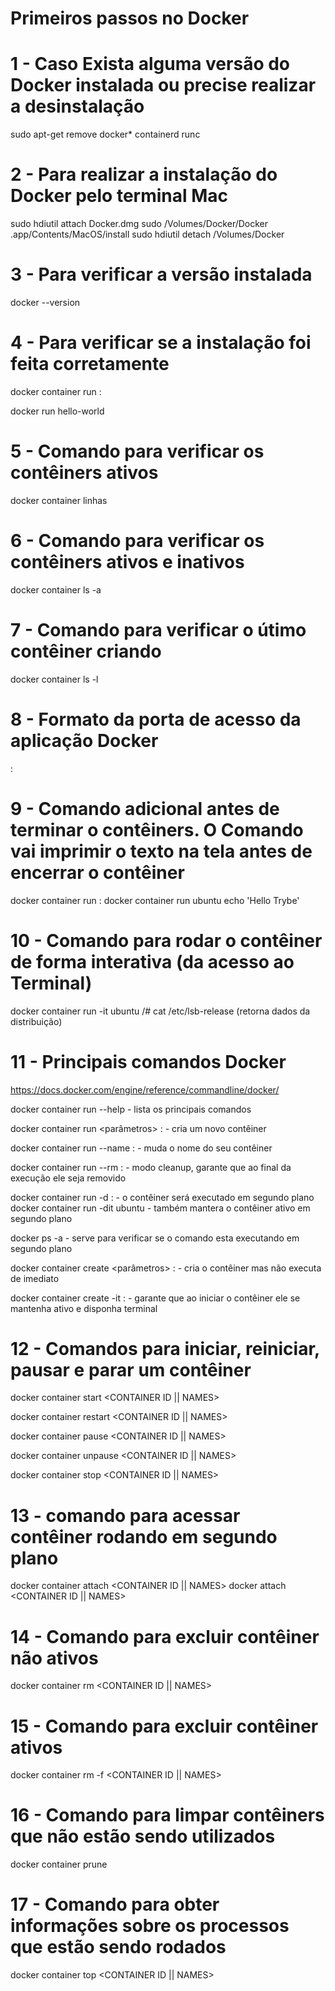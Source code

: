 # Primeiros passos no Docker

# 1 - Caso Exista alguma versão do Docker instalada ou precise realizar a desinstalação

sudo apt-get remove docker* containerd runc

# 2 - Para realizar a instalação do Docker pelo terminal Mac

sudo hdiutil attach Docker.dmg
sudo /Volumes/Docker/Docker .app/Contents/MacOS/install
sudo hdiutil detach /Volumes/Docker

# 3 - Para verificar a versão instalada

docker --version

# 4 - Para verificar se a instalação foi feita corretamente

docker container run <nome-da-imagem>:<tag> 

docker run hello-world

# 5 - Comando para verificar os contêiners ativos

docker container linhas

# 6 - Comando para verificar os contêiners ativos e inativos

docker container ls -a

# 7 - Comando para verificar o útimo contêiner criando

docker container ls -l

# 8 - Formato da porta de acesso da aplicação Docker

<porta-do-host>:<porta-do-cliente>

# 9 - Comando adicional antes de terminar o contêiners. O Comando vai imprimir o texto na tela antes de encerrar o contêiner

docker container run <nome-da-imagem>:<tag> <comando> <argumentos-do-comando>
docker container run ubuntu echo 'Hello Trybe'

# 10 - Comando para rodar o contêiner de forma interativa (da acesso ao Terminal)

docker container run -it ubuntu 
/# cat /etc/lsb-release (retorna dados da distribuição)

# 11 - Principais comandos Docker
https://docs.docker.com/engine/reference/commandline/docker/

docker container run --help - lista os principais comandos

docker container run <parâmetros> <imagem>:<tag>  - cria um novo contêiner

docker container run --name <nome-da-sua-escolha> <imagem>:<tag>  - muda o nome do seu contêiner

docker container run --rm <imagem>:<tag> - modo cleanup, garante que ao final da execução ele seja removido

docker container run -d <imagem>:<tag> - o contêiner será executado em segundo plano
docker container run -dit ubuntu - também mantera o contêiner ativo em segundo plano

docker ps -a - serve para verificar se o comando esta executando em segundo plano

docker container create <parâmetros> <imagem>:<tag> - cria o contêiner mas não executa de imediato

docker container create -it <imagem>:<tag> - garante que ao iniciar o contêiner ele se mantenha ativo e disponha terminal 

# 12 - Comandos para iniciar, reiniciar, pausar e parar um contêiner

docker container start <CONTAINER ID || NAMES>

docker container restart <CONTAINER ID || NAMES>

docker container pause <CONTAINER ID || NAMES>

docker container unpause <CONTAINER ID || NAMES>

docker container stop <CONTAINER ID || NAMES>

# 13 - comando para acessar contêiner rodando em segundo plano

docker container attach <CONTAINER ID || NAMES>
docker attach <CONTAINER ID || NAMES>

# 14 - Comando para excluir contêiner não ativos

docker container rm <CONTAINER ID || NAMES>

# 15 - Comando para excluir contêiner ativos

docker container rm -f <CONTAINER ID || NAMES>

# 16 - Comando para limpar contêiners que não estão sendo utilizados

docker container prune

# 17 - Comando para obter informações sobre os processos que estão sendo rodados

docker container top <CONTAINER ID || NAMES>
